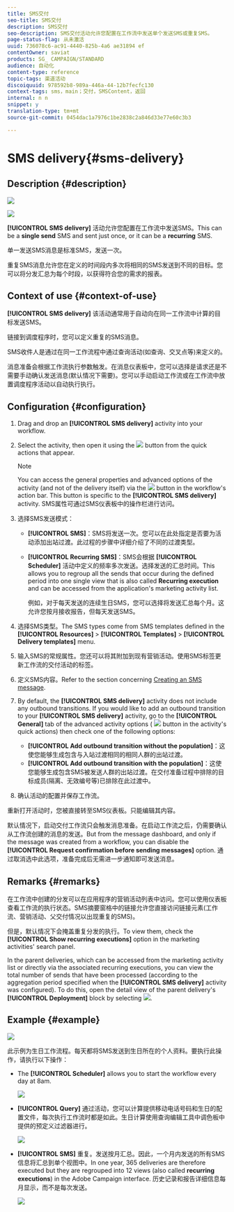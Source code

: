 ```yaml
---
title: SMS交付
seo-title: SMS交付
description: SMS交付
seo-description: SMS交付活动允许您配置在工作流中发送单个发送SMS或重复SMS。
page-status-flag: 从未激活
uuid: 736078c6-ac91-4440-825b-4a6 ae31894 ef
contentOwner: saviat
products: SG_ CAMPAIGN/STANDARD
audience: 自动化
content-type: reference
topic-tags: 渠道活动
discoiquuid: 978592b8-989a-446a-44-12b7fecfc130
context-tags: sms，main；交付，SMSContent，返回
internal: n n
snippet: y
translation-type: tm+mt
source-git-commit: 0454dac1a7976c1be2838c2a846d33e77e60c3b3

---
```



# SMS delivery{#sms-delivery}

## Description {#description}

![](assets/sms.png)

![](assets/recurrentsms.png)

**[!UICONTROL SMS delivery]** 活动允许您配置在工作流中发送SMS。This can be a **single send** SMS and sent just once, or it can be a **recurring** SMS.

单一发送SMS消息是标准SMS，发送一次。

重复SMS消息允许您在定义的时间段内多次将相同的SMS发送到不同的目标。您可以将分发汇总为每个时段，以获得符合您的需求的报表。

## Context of use {#context-of-use}

**[!UICONTROL SMS delivery]** 该活动通常用于自动向在同一工作流中计算的目标发送SMS。

链接到调度程序时，您可以定义重复的SMS消息。

SMS收件人是通过在同一工作流程中通过查询活动(如查询、交叉点等)来定义的。

消息准备会根据工作流执行参数触发。在消息仪表板中，您可以选择是请求还是不需要手动确认发送消息(默认情况下需要)。您可以手动启动工作流或在工作流中放置调度程序活动以自动执行执行。

## Configuration {#configuration}

1. Drag and drop an **[!UICONTROL SMS delivery]** activity into your workflow.
1. Select the activity, then open it using the ![](assets/edit_darkgrey-24px.png) button from the quick actions that appear.

   >[!NOTE]
   >
   >You can access the general properties and advanced options of the activity (and not of the delivery itself) via the ![](assets/dlv_activity_params-24px.png) button in the workflow's action bar. This button is specific to the **[!UICONTROL SMS delivery]** activity. SMS属性可通过SMS仪表板中的操作栏进行访问。

1. 选择SMS发送模式：

   * **[!UICONTROL SMS]**：SMS将发送一次。您可以在此处指定是否要为活动添加出站过渡。此过程的步骤中详细介绍了不同的过渡类型。
   * **[!UICONTROL Recurring SMS]**：SMS会根据 **[!UICONTROL Scheduler]** 活动中定义的频率多次发送。选择发送的汇总时间。This allows you to regroup all the sends that occur during the defined period into one single view that is also called **Recurring execution** and can be accessed from the application's marketing activity list.

      例如，对于每天发送的连续生日SMS，您可以选择将发送汇总每个月。这允许您按月接收报告，但每天发送SMS。

1. 选择SMS类型。The SMS types come from SMS templates defined in the **[!UICONTROL Resources]** &gt; **[!UICONTROL Templates]** &gt; **[!UICONTROL Delivery templates]** menu.
1. 输入SMS的常规属性。您还可以将其附加到现有营销活动。使用SMS标签更新工作流的交付活动的标签。
1. 定义SMS内容。Refer to the section concerning [Creating an SMS message](../../channels/using/creating-an-sms-message.md).
1. By default, the **[!UICONTROL SMS delivery]** activity does not include any outbound transitions. If you would like to add an outbound transition to your **[!UICONTROL SMS delivery]** activity, go to the **[!UICONTROL General]** tab of the advanced activity options ( ![](assets/dlv_activity_params-24px.png) button in the activity's quick actions) then check one of the following options:

   * **[!UICONTROL Add outbound transition without the population]**：这使您能够生成包含与入站过渡相同的相同人群的出站过渡。
   * **[!UICONTROL Add outbound transition with the population]**：这使您能够生成包含SMS被发送人群的出站过渡。在交付准备过程中排除的目标成员(隔离、无效编号等)已排除在此过渡中。

1. 确认活动的配置并保存工作流。

重新打开活动时，您被直接转至SMS仪表板。只能编辑其内容。

默认情况下，启动交付工作流只会触发消息准备。在启动工作流之后，仍需要确认从工作流创建的消息的发送。But from the message dashboard, and only if the message was created from a workflow, you can disable the **[!UICONTROL Request confirmation before sending messages]** option. 通过取消选中此选项，准备完成后无需进一步通知即可发送消息。

## Remarks {#remarks}

在工作流中创建的分发可以在应用程序的营销活动列表中访问。您可以使用仪表板查看工作流的执行状态。SMS摘要窗格中的链接允许您直接访问链接元素(工作流、营销活动、父交付情况以出现重复的SMS)。

但是，默认情况下会掩盖重复分发的执行。To view them, check the **[!UICONTROL Show recurring executions]** option in the marketing activities' search panel.

In the parent deliveries, which can be accessed from the marketing activity list or directly via the associated recurring executions, you can view the total number of sends that have been processed (according to the aggregation period specified when the **[!UICONTROL SMS delivery]** activity was configured). To do this, open the detail view of the parent delivery's **[!UICONTROL Deployment]** block by selecting ![](assets/wkf_dlv_detail_button.png).

## Example {#example}

![](assets/wkf_sms_example_1.png)

此示例为生日工作流程。每天都将SMS发送到生日所在的个人资料。要执行此操作，请执行以下操作：

* The **[!UICONTROL Scheduler]** allows you to start the workflow every day at 8am.

   ![](assets/wkf_delivery_example_2.png)

* **[!UICONTROL Query]** 通过活动，您可以计算提供移动电话号码和生日的配置文件，每次执行工作流时都是如此。生日计算使用查询编辑工具中调色板中提供的预定义过滤器进行。

   ![](assets/wkf_delivery_example_3.png)

* **[!UICONTROL SMS]** 重复。发送按月汇总。因此，一个月内发送的所有SMS信息将汇总到单个视图中。In one year, 365 deliveries are therefore executed but they are regrouped into 12 views (also called **recurring executions**) in the Adobe Campaign interface. 历史记录和报告详细信息每月显示，而不是每次发送。

   ![](assets/wkf_sms_example_4.png)

